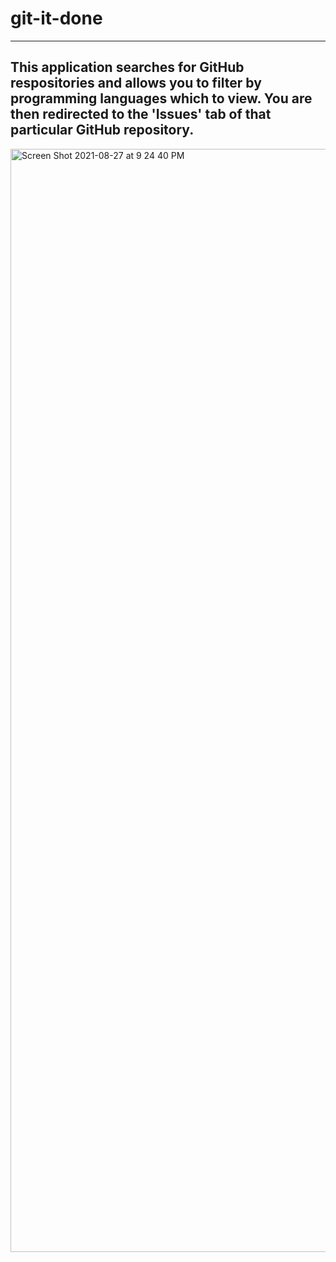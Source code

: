 # git-it-done
---
This application searches for GitHub respositories and allows you to filter by programming languages which to view. You are then redirected to the 'Issues' tab of that particular GitHub repository.
---
<img width="1765" alt="Screen Shot 2021-08-27 at 9 24 40 PM" src="https://user-images.githubusercontent.com/86137077/131204884-4951866c-5c1a-4a87-a100-1f91f459414e.png">

